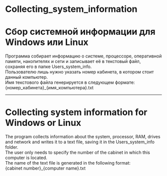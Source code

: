 # Collecting_system_information
<h1>Сбор системной информации для Windows или Linux</h1>
<p>Программа собирает информацию о системе, процессоре, оперативной памяти, накопителях и  сети и записывает её в текстовый файл, сохраняя его в папке Users_system_info.<br>
Пользователю лишь нужно указать номер кабинета, в котором стоит данный компьютер.<br>
Имя текстового файла генерируется в следующем формате:<br>
{номер_кабинета}_{имя_компьютера}.txt <br></p>
<hr>
<h1>Collecting system information for Windows or Linux</h1>
<p>The program collects information about the system, processor, RAM, drives and network and writes it to a text file, saving it in the Users_system_info folder.<br>
The user only needs to specify the number of the cabinet in which this computer is located.<br>
The name of the text file is generated in the following format:<br>
{cabinet number}_{computer name}.txt <br></p>
